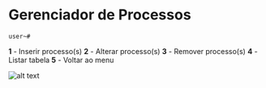 # Gerenciador de Processos

<code>user~#</code>

**1** - Inserir processo(s)
**2** - Alterar processo(s)
**3** - Remover processo(s)
**4** - Listar tabela
**5** - Voltar ao menu

![alt text](http://www.fatec.edu.br/wp-content/themes/fatec/img/logo-colorido.png)
